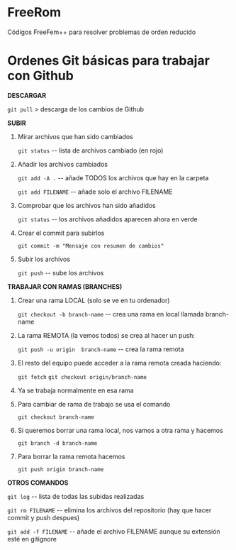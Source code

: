# FreeRom
Códigos FreeFem++ para resolver problemas de orden reducido


# Ordenes Git básicas para trabajar con Github

**DESCARGAR**

`git pull`  > descarga de los cambios de Github

**SUBIR**
1. Mirar archivos que han sido cambiados

	`git status` -- lista de archivos cambiado (en rojo)

2. Añadir los archivos cambiados

	`git add -A .` -- añade TODOS los archivos que hay en la carpeta
	
	`git add FILENAME` -- añade solo el archivo FILENAME

3. Comprobar que los archivos han sido añadidos

	`git status` -- los archivos añadidos aparecen ahora en verde

4. Crear el commit para subirlos

	`git commit -m "Mensaje con resumen de cambios" `

5. Subir los archivos

	`git push` -- sube los archivos
	
**TRABAJAR CON RAMAS (BRANCHES)**
1. Crear una rama LOCAL (solo se ve en tu ordenador)
	
	`git checkout -b branch-name` -- crea una rama en local llamada branch-name

2. La rama REMOTA (la vemos todos) se crea al hacer un push:
	
	`git push -u origin  branch-name` -- crea la rama remota

3. El resto del equipo puede acceder a la rama remota creada haciendo:
	
	`git fetch`
	 `git checkout origin/branch-name `
	 
4. Ya se trabaja normalmente en esa rama

5. Para cambiar de rama de trabajo se usa el comando 
	
	`git checkout branch-name`

6. Si queremos borrar una rama local, nos vamos a otra rama y hacemos
	
	`git branch -d branch-name`

7. Para borrar la rama remota hacemos
	
	`git push origin branch-name`
			

**OTROS COMANDOS**

`git log` -- lista de todas las subidas realizadas

`git rm FILENAME` -- elimina los archivos del repositorio (hay que hacer commit y push despues)

`git add -f FILENAME` -- añade el archivo FILENAME aunque su extensión esté en gitignore

